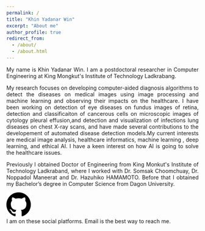 ```yaml
---
permalink: /
title: "Khin Yadanar Win"
excerpt: "About me"
author_profile: true
redirect_from: 
  - /about/
  - /about.html
---
```

<link rel="stylesheet" href="https://maxcdn.bootstrapcdn.com/font-awesome/6.1.1/css/font-awesome.min.css">

<p align="justify">My name is Khin Yadanar Win. I am a postdoctoral researcher in Computer Engineering at King Mongkut's Institute of Technology Ladkrabang.</p>

<p align="justify">My research focuses on developing computer-aided diagnosis algorithms to detect the diseases on medical images using image processing and machine learning and observing their impacts on the healthcare. I have been working on detection of eye diseases on fundus images of retina, detection and classificaiton of cancerous cells on microscopic images of cytology pleural effusion,and detection and visualization of infections lung diseases on chest X-ray scans, and have made several contributions to the developement of automated disease detection models.My current interests are medical image analysis, healthcare informatics, machine learning , deep learning, and ethical AI. I have a keen interest on how AI is going to solve the healthcare issues.</p>

<p align="justify">Previously I obtained Doctor of Engineering from King Monkut's Institute of Technology Ladkraband, where I worked with Dr. Somsak Choomchuay, Dr. Noppadol Maneerat and Dr. Hazuhiko HAMAMOTO. Before that I obtained my Bachelor’s degree in Computer Science from Dagon University.</p>

![alt Github](https://github.com/kyadanarw/kyadanarw.github.io/blob/master/images/GitHub-Icon.png)
<br/>
I am on these social platforms. Email is the best way to reach me.
